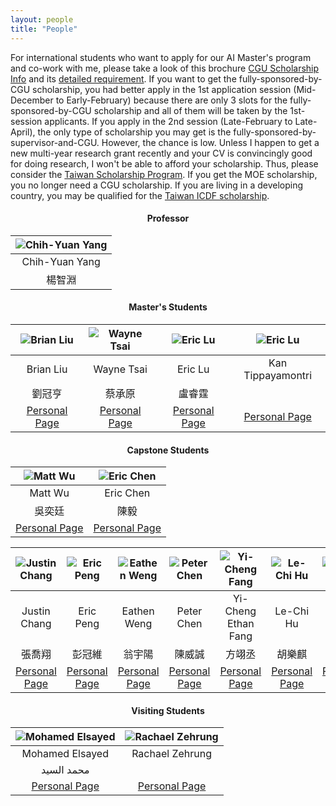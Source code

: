 ```yaml
---
layout: people
title: "People"
---
```

For international students who want to apply for our AI Master's program and co-work with me, please take a look of this brochure [CGU Scholarship Info](http://yangchihyuan.github.io/assets/CGU_Scholarships_Info.pdf) and its [detailed requirement](https://drive.google.com/file/d/1Ivn7d3vP0c0lyl4dt5t9VhxIsnLXoUbf/view). If you want to get the fully-sponsored-by-CGU scholarship, you had better apply in the 1st application session (Mid-December to Early-February) because there are only 3 slots for the fully-sponsored-by-CGU scholarship and all of them will be taken by the 1st-session applicants.
If you apply in the 2nd session (Late-February to Late-April), the only type of scholarship you may get is the fully-sponsored-by-supervisor-and-CGU. However, the chance is low. Unless I happen to get a new multi-year research grant recently and your CV is convincingly good for doing research, I won't be able to afford your scholarship. Thus, please consider the [Taiwan Scholarship Program](https://taiwanscholarship.moe.gov.tw/web/index.aspx). If you get the MOE scholarship, you no longer need a CGU scholarship. If you are living in a developing country, you may be qualified for the [Taiwan ICDF scholarship](https://www.icdf.org.tw/wSite/DownloadFile?type=attach&file=f1739418922322.pdf&realname=2025+TaiwanICDF+Scholarship+Application+Guidebook-V.4.pdf).



#### <center>Professor</center>

| ![Chih-Yuan Yang](http://yangchihyuan.github.io/assets/img/cyyang20241018.jpg)|
|:---:|
|Chih-Yuan Yang|
|楊智淵|

<p></p>

#### <center>Master's Students</center>

| ![Brian Liu](http://yangchihyuan.github.io/assets/img/Brian_Liu.jpg)|![Wayne Tsai](http://yangchihyuan.github.io/assets/img/Wayne_Tsai.jpg)|![Eric Lu](http://yangchihyuan.github.io/assets/img/Eric_Lu.png)|![Eric Lu](http://yangchihyuan.github.io/assets/img/Kan_Tippayamontri.png)|
|:---:|:---:|:---:|:---:|
|Brian Liu|Wayne Tsai|Eric Lu|Kan Tippayamontri|
|劉冠亨|蔡承原|盧睿霆||
|[Personal Page](http://yangchihyuan.github.io/people/Brian_Liu)|[Personal Page](http://yangchihyuan.github.io/people/Wayne_Tsai)|[Personal Page](http://yangchihyuan.github.io/people/Eric_Lu)|[Personal Page](http://yangchihyuan.github.io/people/Kan_Tippayamontri)|

<p></p>

#### <center>Capstone Students</center>

| ![Matt Wu](http://yangchihyuan.github.io/assets/img/Matt_Wu.png)|![Eric Chen](http://yangchihyuan.github.io/assets/img/Eric_Chen.jpg)|
|:---:|:---:|
|Matt Wu|Eric Chen|
|吳奕廷|陳毅|
|[Personal Page](http://yangchihyuan.github.io/people/Matt_Wu)|[Personal Page](http://yangchihyuan.github.io/people/Eric_Chen)|

|![Justin Chang](http://yangchihyuan.github.io/assets/img/Man_Portrait.jpg)|![Eric Peng](http://yangchihyuan.github.io/assets/img/Eric_Peng.jpg)|![Eathen Weng](http://yangchihyuan.github.io/assets/img/Eathen_Weng.png)|![Peter Chen](http://yangchihyuan.github.io/assets/img/Peter_Chen.png)|![Yi-Cheng Fang](http://yangchihyuan.github.io/assets/img/Yi-Cheng_Fang.jpg)|![Le-Chi Hu](http://yangchihyuan.github.io/assets/img/Le-Chi_Hu.png)|![Ian Luo](http://yangchihyuan.github.io/assets/img/Ian_Luo.jpg)|![Hao-Cheng Yang](http://yangchihyuan.github.io/assets/img/Hao-Cheng_Yang.jpg)|
|:---:|:---:|:---:|:---:|:---:|:---:|:---:|:---:|
|Justin Chang|Eric Peng|Eathen Weng|Peter Chen|Yi-Cheng Ethan Fang|Le-Chi Hu|Ian Luo|Hao-Cheng Joseph Yang|
|張喬翔|彭冠維|翁宇陽|陳威誠|方翊丞|胡樂麒|羅立安|楊皓丞|
[Personal Page](http://yangchihyuan.github.io/people/Justin_Chang)|[Personal Page](http://yangchihyuan.github.io/people/Eric_Peng)|[Personal Page](http://yangchihyuan.github.io/people/Eathen_Weng)|[Personal Page](http://yangchihyuan.github.io/people/Peter_Chen)|[Personal Page](http://yangchihyuan.github.io/people/Yi-Cheng_Fang)|[Personal Page](http://yangchihyuan.github.io/people/Le-Chi_Hu)|[Personal Page](http://yangchihyuan.github.io/people/Ian_Luo)|[Personal Page](http://yangchihyuan.github.io/people/Hao-Cheng_Yang)|

<p></p>

#### <center>Visiting Students</center>

| ![Mohamed Elsayed](http://yangchihyuan.github.io/assets/img/Mohamed_Elsayed.png)|![Rachael Zehrung](http://yangchihyuan.github.io/assets/img/Rachael_Zehrung_4x3.jpg)|
|:---:|:---:|
|Mohamed Elsayed|Rachael Zehrung|
|محمد السيد||
|[Personal Page](https://www.linkedin.com/in/mohamed-elsayed-53269624a/)|[Personal Page](https://www.rzehrung.name/)|

